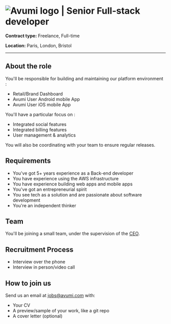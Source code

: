 # ![Avumi logo](https://www.avumi.com/img/avumi-logo.png) | Senior Full-stack developer

**Contract type:** Freelance, Full-time

**Location:** Paris, London, Bristol

***

## About the role

You'll be responsible for building and maintaining our platform environment :

* Retail/Brand Dashboard
* Avumi User Android mobile App
* Avumi User iOS mobile App

You'll have a particular focus on :

* Integrated social features
* Integrated billing features
* User management & analytics

You will also be coordinating with your team to ensure regular releases.

## Requirements

* You've got 5+ years experience as a Back-end developer
* You have experience using the AWS infrastructure
* You have experience building web apps and mobile apps
* You've got an entrepreneurial spirit
* You see tech as a solution and are passionate about software development
* You're an independent thinker

## Team

You'll be joining a small team, under the supervision of the [CEO](https://fr.linkedin.com/in/jamesgwalters).

## Recruitment Process

* Interview over the phone
* Interview in person/video call

## How to join us

Send us an email at jobs@avumi.com with:

* Your CV
* A preview/sample of your work, like a git repo
* A cover letter (optional)
